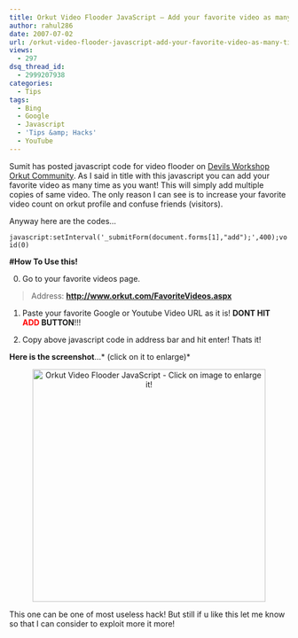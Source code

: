 ```yaml
---
title: Orkut Video Flooder JavaScript – Add your favorite video as many time as you want!
author: rahul286
date: 2007-07-02
url: /orkut-video-flooder-javascript-add-your-favorite-video-as-many-time-as-you-want/
views:
  - 297
dsq_thread_id:
  - 2999207938
categories:
  - Tips
tags:
  - Bing
  - Google
  - Javascript
  - 'Tips &amp; Hacks'
  - YouTube
---
```

Sumit has posted javascript code for video flooder on <a href="http://www.orkut.com/CommMsgs.aspx?cmm=19587001&tid=2540991970490917980" onclick="_gaq.push(['_trackEvent', 'outbound-article', 'http://www.orkut.com/CommMsgs.aspx?cmm=19587001&tid=2540991970490917980', 'Devils Workshop Orkut Community']);" target="_blank">Devils Workshop Orkut Community</a>. As I said in title with this javascript you can add your favorite video as many time as you want! This will simply add multiple copies of same video. The only reason I can see is to increase your favorite video count on orkut profile and confuse friends (visitors).

Anyway here are the codes&#8230;

`javascript:setInterval('_submitForm(document.forms[1],"add");',400);void(0)`

**#How To Use this!**

0. Go to your favorite videos page.

> Address: **<a href="http://www.orkut.com/FavoriteVideos.aspx" onclick="_gaq.push(['_trackEvent', 'outbound-article', 'http://www.orkut.com/FavoriteVideos.aspx', 'http://www.orkut.com/FavoriteVideos.aspx']);" >http://www.orkut.com/FavoriteVideos.aspx</a>**

1. Paste your favorite Google or Youtube Video URL as it is! **DONT HIT <font color="#ff0000">ADD</font> BUTTON**!!!

2. Copy above javascript code in address bar and hit enter! Thats it!

**Here is the screenshot**&#8230;* (click on it to enlarge)*

<div style="text-align: center">
  <a href="http://cdn.devilsworkshop.org/files/2007/07/orkut-video-flooder-devilsworkshoporg.JPG" title="Orkut Video Flooder JavaScript - Click on image to enlarge it!" target="_blank"><img class="wp-image-53185" src="http://cdn.devilsworkshop.org/files/2007/07/orkut-video-flooder-devilsworkshoporg.JPG" alt="Orkut Video Flooder JavaScript - Click on image to enlarge it!" width="420" /></a>
</div>

This one can be one of most useless hack! But still if u like this let me know so that I can consider to exploit more it more!
